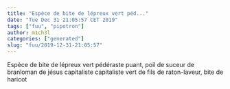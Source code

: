 ```yaml
---
title: "Espèce de bite de lépreux vert péd..."
date: "Tue Dec 31 21:05:57 CET 2019"
tags: ["fuu", "pipotron"]
author: m1ch3l
categories: ["generated"]
slug: "fuu/2019-12-31-21:05:57"
---
```


Espèce de bite de lépreux vert pédéraste puant, poil de suceur de branloman de jésus capitaliste capitaliste vert de fils de raton-laveur, bite de haricot
